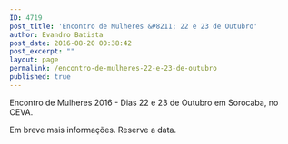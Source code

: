 ```yaml
---
ID: 4719
post_title: 'Encontro de Mulheres &#8211; 22 e 23 de Outubro'
author: Evandro Batista
post_date: 2016-08-20 00:38:42
post_excerpt: ""
layout: page
permalink: /encontro-de-mulheres-22-e-23-de-outubro
published: true
---
```

Encontro de Mulheres 2016 - Dias 22 e 23 de Outubro em Sorocaba, no CEVA.

Em breve mais informações. Reserve a data.
